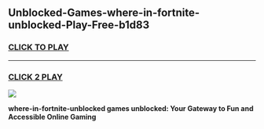 
## Unblocked-Games-where-in-fortnite-unblocked-Play-Free-b1d83
<h3>
<a href="https://premium76.site?title=where-in-fortnite-unblocked&ref=18A1">CLICK TO PLAY</a></h3>
<hr>

<h3>
<a href="https://premium76.site?title=where-in-fortnite-unblocked&ref=18A1">CLICK 2 PLAY</a>
  
</h3>

<a href="https://premium76.site?title=where-in-fortnite-unblocked&ref=18A1"><img src="https://clearcache.store/games.png"></a>


**where-in-fortnite-unblocked games unblocked: Your Gateway to Fun and Accessible Online Gaming**
